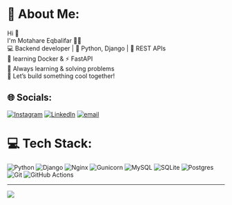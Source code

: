 # 💫 About Me:
Hi 👋<br>I'm Motahare Eqbalifar 👩‍💻<br>💻 Backend developer | 🐍 Python, Django | 🔌 REST APIs<br>🐳 learning Docker & ⚡ FastAPI<br>🧠 Always learning & solving problems<br>🚀 Let’s build something cool together!


## 🌐 Socials:
[![Instagram](https://img.shields.io/badge/Instagram-%23E4405F.svg?logo=Instagram&logoColor=white)](https://instagram.com/@eqbali._.far) [![LinkedIn](https://img.shields.io/badge/LinkedIn-%230077B5.svg?logo=linkedin&logoColor=white)](https://linkedin.com/in/motahare-eqbalifar-5259b2281) [![email](https://img.shields.io/badge/Email-D14836?logo=gmail&logoColor=white)](mailto:motahare35712@gmail.com) 

# 💻 Tech Stack:
![Python](https://img.shields.io/badge/python-3670A0?style=for-the-badge&logo=python&logoColor=ffdd54) ![Django](https://img.shields.io/badge/django-%23092E20.svg?style=for-the-badge&logo=django&logoColor=white) ![Nginx](https://img.shields.io/badge/nginx-%23009639.svg?style=for-the-badge&logo=nginx&logoColor=white) ![Gunicorn](https://img.shields.io/badge/gunicorn-%298729.svg?style=for-the-badge&logo=gunicorn&logoColor=white) ![MySQL](https://img.shields.io/badge/mysql-4479A1.svg?style=for-the-badge&logo=mysql&logoColor=white) ![SQLite](https://img.shields.io/badge/sqlite-%2307405e.svg?style=for-the-badge&logo=sqlite&logoColor=white) ![Postgres](https://img.shields.io/badge/postgres-%23316192.svg?style=for-the-badge&logo=postgresql&logoColor=white) ![Git](https://img.shields.io/badge/git-%23F05033.svg?style=for-the-badge&logo=git&logoColor=white) ![GitHub Actions](https://img.shields.io/badge/github%20actions-%232671E5.svg?style=for-the-badge&logo=githubactions&logoColor=white)


---
[![](https://visitcount.itsvg.in/api?id=motahareo-0&icon=0&color=0)](https://visitcount.itsvg.in)

<!-- Proudly created with GPRM ( https://gprm.itsvg.in ) -->
